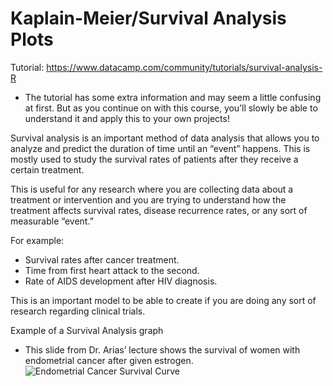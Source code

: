 # Kaplain-Meier/Survival Analysis Plots

Tutorial: https://www.datacamp.com/community/tutorials/survival-analysis-R
- The tutorial has some extra information and may seem a little confusing at first. But as you continue on with this course, you’ll slowly be able to understand it and apply this to your own projects!

Survival analysis is an important method of data analysis that allows you to analyze and predict the duration of time until an “event” happens. This is mostly used to study the survival rates of patients after they receive a certain treatment.

This is useful for any research where you are collecting data about a treatment or intervention and you are trying to understand how the treatment affects survival rates, disease recurrence rates, or any sort of measurable “event.” 

For example:
- Survival rates after cancer treatment.
- Time from first heart attack to the second.
- Rate of AIDS development after HIV diagnosis.

This is an important model to be able to create if you are doing any sort of research regarding clinical trials. 

Example of a Survival Analysis graph 
- This slide from Dr. Arias’ lecture shows the survival of women with endometrial cancer after given estrogen.
![Endometrial Cancer Survival Curve](https://raw.githubusercontent.com/guillaumekugener/mcsig/master/demos/km_survivial_curves/Endometrial%20Cancer%20Survival%20Curve.png)
